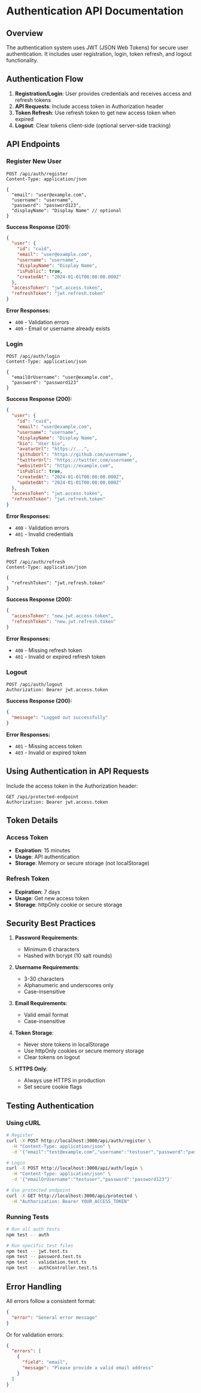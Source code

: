 # Authentication API Documentation

## Overview

The authentication system uses JWT (JSON Web Tokens) for secure user authentication. It includes user registration, login, token refresh, and logout functionality.

## Authentication Flow

1. **Registration/Login**: User provides credentials and receives access and refresh tokens
2. **API Requests**: Include access token in Authorization header
3. **Token Refresh**: Use refresh token to get new access token when expired
4. **Logout**: Clear tokens client-side (optional server-side tracking)

## API Endpoints

### Register New User

```http
POST /api/auth/register
Content-Type: application/json

{
  "email": "user@example.com",
  "username": "username",
  "password": "password123",
  "displayName": "Display Name" // optional
}
```

**Success Response (201):**
```json
{
  "user": {
    "id": "cuid",
    "email": "user@example.com",
    "username": "username",
    "displayName": "Display Name",
    "isPublic": true,
    "createdAt": "2024-01-01T00:00:00.000Z"
  },
  "accessToken": "jwt.access.token",
  "refreshToken": "jwt.refresh.token"
}
```

**Error Responses:**
- `400` - Validation errors
- `409` - Email or username already exists

### Login

```http
POST /api/auth/login
Content-Type: application/json

{
  "emailOrUsername": "user@example.com",
  "password": "password123"
}
```

**Success Response (200):**
```json
{
  "user": {
    "id": "cuid",
    "email": "user@example.com",
    "username": "username",
    "displayName": "Display Name",
    "bio": "User bio",
    "avatarUrl": "https://...",
    "githubUrl": "https://github.com/username",
    "twitterUrl": "https://twitter.com/username",
    "websiteUrl": "https://example.com",
    "isPublic": true,
    "createdAt": "2024-01-01T00:00:00.000Z",
    "updatedAt": "2024-01-01T00:00:00.000Z"
  },
  "accessToken": "jwt.access.token",
  "refreshToken": "jwt.refresh.token"
}
```

**Error Responses:**
- `400` - Validation errors
- `401` - Invalid credentials

### Refresh Token

```http
POST /api/auth/refresh
Content-Type: application/json

{
  "refreshToken": "jwt.refresh.token"
}
```

**Success Response (200):**
```json
{
  "accessToken": "new.jwt.access.token",
  "refreshToken": "new.jwt.refresh.token"
}
```

**Error Responses:**
- `400` - Missing refresh token
- `401` - Invalid or expired refresh token

### Logout

```http
POST /api/auth/logout
Authorization: Bearer jwt.access.token
```

**Success Response (200):**
```json
{
  "message": "Logged out successfully"
}
```

**Error Responses:**
- `401` - Missing access token
- `403` - Invalid or expired token

## Using Authentication in API Requests

Include the access token in the Authorization header:

```http
GET /api/protected-endpoint
Authorization: Bearer jwt.access.token
```

## Token Details

### Access Token
- **Expiration**: 15 minutes
- **Usage**: API authentication
- **Storage**: Memory or secure storage (not localStorage)

### Refresh Token
- **Expiration**: 7 days
- **Usage**: Get new access token
- **Storage**: httpOnly cookie or secure storage

## Security Best Practices

1. **Password Requirements**:
   - Minimum 6 characters
   - Hashed with bcrypt (10 salt rounds)

2. **Username Requirements**:
   - 3-30 characters
   - Alphanumeric and underscores only
   - Case-insensitive

3. **Email Requirements**:
   - Valid email format
   - Case-insensitive

4. **Token Storage**:
   - Never store tokens in localStorage
   - Use httpOnly cookies or secure memory storage
   - Clear tokens on logout

5. **HTTPS Only**:
   - Always use HTTPS in production
   - Set secure cookie flags

## Testing Authentication

### Using cURL

```bash
# Register
curl -X POST http://localhost:3000/api/auth/register \
  -H "Content-Type: application/json" \
  -d '{"email":"test@example.com","username":"testuser","password":"password123"}'

# Login
curl -X POST http://localhost:3000/api/auth/login \
  -H "Content-Type: application/json" \
  -d '{"emailOrUsername":"testuser","password":"password123"}'

# Use protected endpoint
curl -X GET http://localhost:3000/api/protected \
  -H "Authorization: Bearer YOUR_ACCESS_TOKEN"
```

### Running Tests

```bash
# Run all auth tests
npm test -- auth

# Run specific test files
npm test -- jwt.test.ts
npm test -- password.test.ts
npm test -- validation.test.ts
npm test -- authController.test.ts
```

## Error Handling

All errors follow a consistent format:

```json
{
  "error": "General error message"
}
```

Or for validation errors:

```json
{
  "errors": [
    {
      "field": "email",
      "message": "Please provide a valid email address"
    }
  ]
}
```